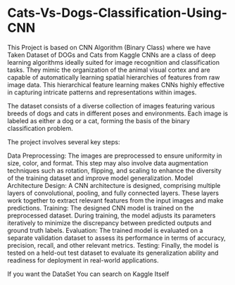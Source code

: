 # Cats-Vs-Dogs-Classification-Using-CNN
This Project is based on CNN Algorithm (Binary Class) where we have Taken Dataset of DOGs and Cats from Kaggle 
CNNs are a class of deep learning algorithms ideally suited for image recognition and classification tasks. They mimic the organization of the animal visual cortex and are capable of automatically learning spatial hierarchies of features from raw image data. This hierarchical feature learning makes CNNs highly effective in capturing intricate patterns and representations within images.

The dataset consists of a diverse collection of images featuring various breeds of dogs and cats in different poses and environments. Each image is labeled as either a dog or a cat, forming the basis of the binary classification problem.

The project involves several key steps:

Data Preprocessing: The images are preprocessed to ensure uniformity in size, color, and format. This step may also involve data augmentation techniques such as rotation, flipping, and scaling to enhance the diversity of the training dataset and improve model generalization.
Model Architecture Design: A CNN architecture is designed, comprising multiple layers of convolutional, pooling, and fully connected layers. These layers work together to extract relevant features from the input images and make predictions.
Training: The designed CNN model is trained on the preprocessed dataset. During training, the model adjusts its parameters iteratively to minimize the discrepancy between predicted outputs and ground truth labels.
Evaluation: The trained model is evaluated on a separate validation dataset to assess its performance in terms of accuracy, precision, recall, and other relevant metrics.
Testing: Finally, the model is tested on a held-out test dataset to evaluate its generalization ability and readiness for deployment in real-world applications.


If you want the DataSet You can search on Kaggle Itself
